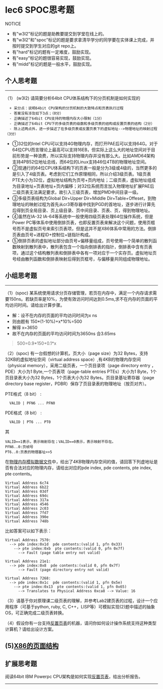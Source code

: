 # lec6 SPOC思考题


NOTICE
- 有"w3l2"标记的题是助教要提交到学堂在线上的。
- 有"w3l2"和"spoc"标记的题是要求拿清华学分的同学要在实体课上完成，并按时提交到学生对应的git repo上。
- 有"hard"标记的题有一定难度，鼓励实现。
- 有"easy"标记的题很容易实现，鼓励实现。
- 有"midd"标记的题是一般水平，鼓励实现。


## 个人思考题
---

（1） (w3l2) 请简要分析64bit CPU体系结构下的分页机制是如何实现的
```
  + 采分点：说明64bit CPU架构的分页机制的大致特点和页表执行过程
  - 答案没有涉及如下3点；（0分）
  - 正确描述了64bit CPU支持的物理内存大小限制（1分）
  - 正确描述了64bit CPU下的多级页表的级数和多级页表的结构或反置页表的结构（2分）
  - 除上述两点外，进一步描述了在多级页表或反置页表下的虚拟地址-->物理地址的映射过程（3分）
 ```
- ①32位的Intel CPU可以支持4G物理内存，而打开PAE后可以支持64G。对于64位CPU而言理论上最高可以支持16EB，但实际上这么大的地址空间对于目前形势是一种浪费，所以实际支持物理内存并没有那么大。比如AMD64架构支持4PB52位地址总线，而64位的Linux支持46位4TB的物理地址空间。
- ②现通行的64位CPU体系结构下的页表一般是分为3级或4级的，当然更多的是引入了4级页表。考虑到它们工作原理相同，所以介绍3级页表。1级页表PTE大小为32位，虚拟地址结构为页号+页内地址；二级页表，虚拟地址组成为目录地址+页表地址+页内偏移；对32位系统而言加入物理地址扩展PAE后二级页表无法满足要求，故引入三级页表，增加PMD中间目录一级。
- ③多级页表结构为Global Dir+Upper Dir+Middle Dir+Table+Offeset，到物理地址的映射过程为首先从cr3寄存器中找到PGD的首地址，逐步进行计算先后得到页全局目录、页上级目录、页中间目录、页表、页，得到物理地址。
- ④虽然在IA-32 IA-64等系统中一般使用四级页表处理64位操作系统，但是Power PC等体系中使用倒排页表，也即反置页表来解决这个问题，使用页框号而不是虚拟页号来索引页表项，但是这并不是X86体系中常用的方法。倒排页表由页号+进程ID+控制位+链指针构成。
- ⑤倒排页表的虚拟地址部分由页号+偏移量组成，页号使用一个简单的散列函数映射到散列表中，散列表包含一个指向倒排表的指针，倒排表中含有页表项，通过这个结构散列表和倒排表中各有一项对应于一个实存页。虚拟地址页号经由散列函数和倒排表映射后得到页框号，与偏移量共同组成物理地址。

>  

## 小组思考题
---

（1）(spoc) 某系统使用请求分页存储管理，若页在内存中，满足一个内存请求需要150ns。若缺页率是10%，为使有效访问时间达到0.5ms,求不在内存的页面的平均访问时间。请给出计算步骤。 

- 解：设不在内存的页面的平均访问时间为x ns
- 则由题有 150\*(1-10%)+x\*10%=500
- 解得 x=3650
- 故不在内存的页面的平均访问时间为3650ns 合3.65ms

> 500=0.9\*150+0.1\*x

（2）(spoc) 有一台假想的计算机，页大小（page size）为32 Bytes，支持32KB的虚拟地址空间（virtual address space）,有4KB的物理内存空间（physical memory），采用二级页表，一个页目录项（page directory entry ，PDE）大小为1 Byte,一个页表项（page-table entries
PTEs）大小为1 Byte，1个页目录表大小为32 Bytes，1个页表大小为32 Bytes。页目录基址寄存器（page directory base register，PDBR）保存了页目录表的物理地址（按页对齐）。

PTE格式（8 bit） :
```
  VALID | PFN6 ... PFN0
```
PDE格式（8 bit） :
```
  VALID | PT6 ... PT0
```
其
```
VALID==1表示，表示映射存在；VALID==0表示，表示映射不存在。
PFN6..0:页帧号
PT6..0:页表的物理基址>>5
```
在[物理内存模拟数据文件](./03-2-spoc-testdata.md)中，给出了4KB物理内存空间的值，请回答下列虚地址是否有合法对应的物理内存，请给出对应的pde index, pde contents, pte index, pte contents。
```
Virtual Address 6c74
Virtual Address 6b22
Virtual Address 03df
Virtual Address 69dc
Virtual Address 317a
Virtual Address 4546
Virtual Address 2c03
Virtual Address 7fd7
Virtual Address 390e
Virtual Address 748b
```

比如答案可以如下表示：
```
Virtual Address 7570:
  --> pde index:0x1d  pde contents:(valid 1, pfn 0x33)
    --> pte index:0xb  pte contents:(valid 0, pfn 0x7f)
      --> Fault (page table entry not valid)
      
Virtual Address 21e1:
  --> pde index:0x8  pde contents:(valid 0, pfn 0x7f)
      --> Fault (page directory entry not valid)

Virtual Address 7268:
  --> pde index:0x1c  pde contents:(valid 1, pfn 0x5e)
    --> pte index:0x13  pte contents:(valid 1, pfn 0x65)
      --> Translates to Physical Address 0xca8 --> Value: 16
```



（3）请基于你对原理课二级页表的理解，并参考Lab2建页表的过程，设计一个应用程序（可基于python, ruby, C, C++，LISP等）可模拟实现(2)题中描述的抽象OS，可正确完成二级页表转换。


（4）假设你有一台支持[反置页表](http://en.wikipedia.org/wiki/Page_table#Inverted_page_table)的机器，请问你如何设计操作系统支持这种类型计算机？请给出设计方案。

 (5)[X86的页面结构](http://os.cs.tsinghua.edu.cn/oscourse/OS2015/lecture06#head-1f58ea81c046bd27b196ea2c366d0a2063b304ab)
--- 

## 扩展思考题

阅读64bit IBM Powerpc CPU架构是如何实现[反置页表](http://en.wikipedia.org/wiki/Page_table#Inverted_page_table)，给出分析报告。

--- 
